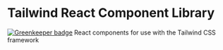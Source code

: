 # Tailwind React Component Library
[![Greenkeeper badge](https://badges.greenkeeper.io/emortlock/tailwind-react.svg)](https://greenkeeper.io/)
React components for use with the Tailwind CSS framework
